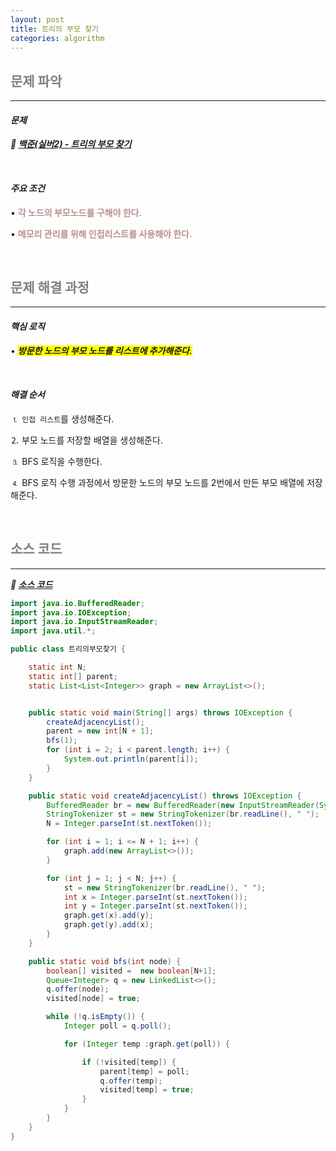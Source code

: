 ```yaml
---
layout: post
title: 트리의 부모 찾기
categories: algorithm
---
```


## <span style="color:gray">문제 파악</span>

---

#### ***문제***

***🔖 <a href="https://www.acmicpc.net/problem/11725" target="_blank">백준(실버2) - 트리의 부모 찾기</a>***

<br>

#### ***주요 조건***

• **<span style="color:#BC8F8F">각 노드의 부모노드를 구해야 한다.</span>**

• **<span style="color:#BC8F8F">메모리 관리를 위해 인접리스트를 사용해야 한다.</span>**

<br>

## <span style="color:gray">문제 해결 과정</span>

---

#### ***핵심 로직*** 

• ***<span style="background-color:yellow">방문한 노드의 부모 노드를 리스트에 추가해준다.</span>***


<br>

#### ***해결 순서***

⒈ `인접 리스트`를 생성해준다.

⒉ 부모 노드를 저장할 배열을 생성해준다.

⒊ BFS 로직을 수행한다.

⒋ BFS 로직 수행 과정에서 방문한 노드의 부모 노드를 2번에서 만든 부모 배열에 저장해준다.


<br>

## <span style="color:gray">소스 코드</span>

---

***🔖 <a href="https://github.com/Gilbert9172/coding-test/blob/main/backJoon/dfsbfs/%ED%8A%B8%EB%A6%AC%EC%9D%98%EB%B6%80%EB%AA%A8%EC%B0%BE%EA%B8%B0.java" target="_blank">소스 코드</a>***

```java
import java.io.BufferedReader;
import java.io.IOException;
import java.io.InputStreamReader;
import java.util.*;

public class 트리의부모찾기 {

    static int N;
    static int[] parent;
    static List<List<Integer>> graph = new ArrayList<>();


    public static void main(String[] args) throws IOException {
        createAdjacencyList();
        parent = new int[N + 1];
        bfs(1);
        for (int i = 2; i < parent.length; i++) {
            System.out.println(parent[i]);
        }
    }

    public static void createAdjacencyList() throws IOException {
        BufferedReader br = new BufferedReader(new InputStreamReader(System.in));
        StringTokenizer st = new StringTokenizer(br.readLine(), " ");
        N = Integer.parseInt(st.nextToken());

        for (int i = 1; i <= N + 1; i++) {
            graph.add(new ArrayList<>());
        }

        for (int j = 1; j < N; j++) {
            st = new StringTokenizer(br.readLine(), " ");
            int x = Integer.parseInt(st.nextToken());
            int y = Integer.parseInt(st.nextToken());
            graph.get(x).add(y);
            graph.get(y).add(x);
        }
    }

    public static void bfs(int node) {
        boolean[] visited =  new boolean[N+1];
        Queue<Integer> q = new LinkedList<>();
        q.offer(node);
        visited[node] = true;

        while (!q.isEmpty()) {
            Integer poll = q.poll();

            for (Integer temp :graph.get(poll)) {

                if (!visited[temp]) {
                    parent[temp] = poll;
                    q.offer(temp);
                    visited[temp] = true;
                }
            }
        }
    }
}

```